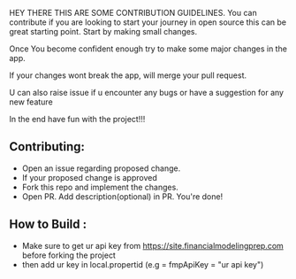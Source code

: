 HEY THERE THIS ARE SOME CONTRIBUTION GUIDELINES. You can contribute if you are looking to start your journey in open source this can be great starting point. Start by making small changes.

Once You become confident enough try to make some major changes in the app.

If your changes wont break the app, will merge your pull request.

U can also raise issue if u encounter any bugs or have a suggestion for any new feature

In the end have fun with the project!!!

## Contributing:
- Open an issue regarding proposed change.
- If your proposed change is approved
- Fork this repo and implement the changes. 
- Open PR. Add description(optional) in PR. You're done!

## How to Build :
- Make sure to get ur api key from https://site.financialmodelingprep.com before forking the project
-  then add ur key in local.propertid (e.g = fmpApiKey = "ur api key")

